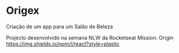 # Origex
Criação de um app para um Salão de Beleza

Projecto desenvolvido na semana NLW da Rocketseat Mission: Origin
https://img.shields.io/npm/l/react?style=plastic
